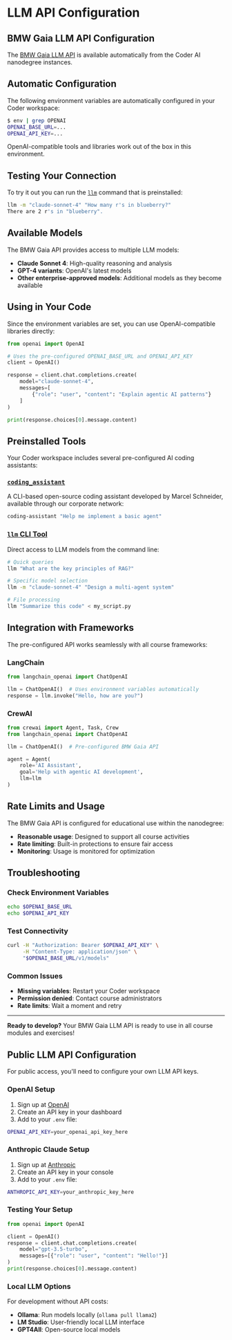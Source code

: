 # LLM API Configuration

<!-- BMW Corporate Network Content -->
<div class="bmw-corporate-only" markdown="1">

## BMW Gaia LLM API Configuration

The [BMW Gaia LLM API](https://pages.atc-github.azure.cloud.bmw/Data-Transformation-AI/llm-api/getting_started/introduction/) is available automatically from the Coder AI nanodegree instances.

## Automatic Configuration

The following environment variables are automatically configured in your Coder workspace:

```bash
$ env | grep OPENAI
OPENAI_BASE_URL=...
OPENAI_API_KEY=...
```

OpenAI-compatible tools and libraries work out of the box in this environment.

## Testing Your Connection

To try it out you can run the [`llm`](https://llm.datasette.io/en/stable/index.html) command that is preinstalled:

```bash
llm -m "claude-sonnet-4" "How many r's in blueberry?"
There are 2 r's in "blueberry".
```

## Available Models

The BMW Gaia API provides access to multiple LLM models:
- **Claude Sonnet 4**: High-quality reasoning and analysis
- **GPT-4 variants**: OpenAI's latest models
- **Other enterprise-approved models**: Additional models as they become available

## Using in Your Code

Since the environment variables are set, you can use OpenAI-compatible libraries directly:

```python
from openai import OpenAI

# Uses the pre-configured OPENAI_BASE_URL and OPENAI_API_KEY
client = OpenAI()

response = client.chat.completions.create(
    model="claude-sonnet-4",
    messages=[
        {"role": "user", "content": "Explain agentic AI patterns"}
    ]
)

print(response.choices[0].message.content)
```

## Preinstalled Tools

Your Coder workspace includes several pre-configured AI coding assistants:

### [`coding_assistant`](https://github.com/msc94/coding_assistant)

A CLI-based open-source coding assistant developed by Marcel Schneider, available through our corporate network:

```bash
coding-assistant "Help me implement a basic agent"
```

### [`llm` CLI Tool](https://llm.datasette.io/)

Direct access to LLM models from the command line:

```bash
# Quick queries
llm "What are the key principles of RAG?"

# Specific model selection
llm -m "claude-sonnet-4" "Design a multi-agent system"

# File processing
llm "Summarize this code" < my_script.py
```

## Integration with Frameworks

The pre-configured API works seamlessly with all course frameworks:

### LangChain
```python
from langchain_openai import ChatOpenAI

llm = ChatOpenAI()  # Uses environment variables automatically
response = llm.invoke("Hello, how are you?")
```

### CrewAI
```python
from crewai import Agent, Task, Crew
from langchain_openai import ChatOpenAI

llm = ChatOpenAI()  # Pre-configured BMW Gaia API

agent = Agent(
    role='AI Assistant',
    goal='Help with agentic AI development',
    llm=llm
)
```

## Rate Limits and Usage

The BMW Gaia API is configured for educational use within the nanodegree:

- **Reasonable usage**: Designed to support all course activities
- **Rate limiting**: Built-in protections to ensure fair access
- **Monitoring**: Usage is monitored for optimization

## Troubleshooting

### Check Environment Variables
```bash
echo $OPENAI_BASE_URL
echo $OPENAI_API_KEY
```

### Test Connectivity
```bash
curl -H "Authorization: Bearer $OPENAI_API_KEY" \
     -H "Content-Type: application/json" \
     "$OPENAI_BASE_URL/v1/models"
```

### Common Issues
- **Missing variables**: Restart your Coder workspace
- **Permission denied**: Contact course administrators
- **Rate limits**: Wait a moment and retry

---

**Ready to develop?** Your BMW Gaia LLM API is ready to use in all course modules and exercises!

</div>

<!-- Public Network Alternative Content -->
<div class="bmw-public-alternative" markdown="1">

## Public LLM API Configuration

For public access, you'll need to configure your own LLM API keys.

### OpenAI Setup

1. Sign up at [OpenAI](https://platform.openai.com/)
2. Create an API key in your dashboard
3. Add to your `.env` file:

```bash
OPENAI_API_KEY=your_openai_api_key_here
```

### Anthropic Claude Setup

1. Sign up at [Anthropic](https://console.anthropic.com/)
2. Create an API key in your console
3. Add to your `.env` file:

```bash
ANTHROPIC_API_KEY=your_anthropic_key_here
```

### Testing Your Setup

```python
from openai import OpenAI

client = OpenAI()
response = client.chat.completions.create(
    model="gpt-3.5-turbo",
    messages=[{"role": "user", "content": "Hello!"}]
)
print(response.choices[0].message.content)
```

### Local LLM Options

For development without API costs:

- **Ollama**: Run models locally (`ollama pull llama2`)
- **LM Studio**: User-friendly local LLM interface  
- **GPT4All**: Open-source local models

</div>